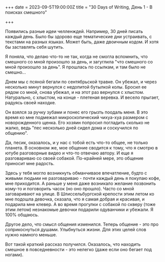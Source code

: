 +++
date = 2023-09-5T19:00:00Z
title = "30 Days of Writing, День 1 - В поисках смешного"

+++

Появились разные идеи челленждей. Например, 30 дней писать каждый день. Было бы здорово еще тематические дни устраивать, с текстами 
на разных языках. Может быть, даже двоичным кодом. И хотя бы заставлять себя шутить. 

Я поняла, что делаю что-то не так, когда не смогла вспомнить, что смешного со мной произошло за день, и загуглила "что смешного со мной
произошло за день". Я прошлась по ссылкам, и там было не смешно...

Днем мы с псяной бегали по сентябрьской травке. Он убежал, и через несколько минут вернулся с недопитой бутылкой колы. Бросил ее рядом со
мной, снова убежал, и на этот раз вернулся с хлыстом. Натурально, с хлыстом, на конце - плетеная веревка. И весело прыгает, радуясь 
своей находке.

Он взялся за ручку зубами и понес его грызть поодаль меня. В это время ко мне подмежал микроскопический чихуа-хуа размером с 
новорожденного щенка. Его хозяин попросил погладить сколько не жалко, ведь "пес несколько дней сидел дома и соскучился по общению".

Да, песик, оказалось, и у нас с тобой есть что-то общее, не только планета.
В основном же, мое общение сводится к тому, что я смотрю в ютубе разговорные видео и что-то отвечаю автору. И еще я разговариваю со
своей собакой. По-крайней мере, это общение приносит мне радость. 

Здесь у тебя могло возникнуть обманчиваое впечатление, будто с живыми людьми не разговариваю - почти каждый день я покупаю кофе, мне 
приходится. А раньше у меня даже возникало желание позвонить кому-то и поговорить часок (но оно прошло). Часто со мной заговаривают
на улице. В Шлиссельбургской крепости этим летом ко мне подошла девочка, сказала, что я самая добрая  и красивая, и подарила мне клевер.
А во время прогулки с собакой по скверу (тоже этим летом) незнакомые девочки подарили одуванчики и убежали. Я 100% общаюсь.

Другое дело, что смысл общения изменился. Теперь общение - это про соприкоснуться душами. Улыбнуться жизни. Для этих целей 
слов нужно намного меньше. 

Вот такой краткий рассказ получился. Оказалось, что находить смешное в повседневности - это нелегко (даже если оно бегает под ногами).
